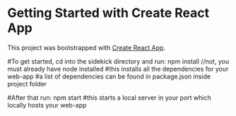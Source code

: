 # Getting Started with Create React App

This project was bootstrapped with [Create React App](https://github.com/facebook/create-react-app).

#To get started, cd into the sidekick directory and run:
npm install //not, you must already have node installed
#this installs all the dependencies for your web-app
#a list of dependencies can be found in package.json inside project folder

#After that run:
npm start
#this starts a local server in your port which locally hosts your web-app
